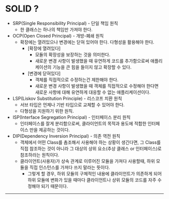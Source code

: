 # SOLID ?
- SRP(Single Responsibility Principal) - 단일 책임 원칙
  - 한 클래스는 하나의 책임만 가져야 한다.
- OCP(Open Closed Principal) - 개방-폐쇄 원칙
  - 확장에는 열려있으나 변경에는 닫혀 있어야 한다. 다형성을 활용해야 한다.
    - [확장에 열려있다]
      - 모듈의 확장성을 보장하는 것을 의미한다.
      - 새로운 변경 사항이 발생했을 때 유연하게 코드를 추가함으로써 애플리케이션의 기능을 큰 힘을 들이지 않고 확장할 수 있다.
    - [변경에 닫혀있다]
      - 객체를 직접적으로 수정하는건 제한해야 한다.
      - 새로운 변경 사항이 발생했을 때 객체를 직접적으로 수정해야 한다면 새로운 사항에 대해 유연하게 대응할 수 없는 애플리케이션이다.
- LSP(Liskov Substitution Principle) - 리스코프 치환 원칙
  - 서브 타입은 언제나 기반 타입으로 교체할 수 있어야 한다.
  - 다형성을 지원하기 위한 원칙.
- ISP(Interface Segregation Principal) - 인터페이스 분리 원칙
  - 인터페이스를 잘게 분리함으로써, 클라이언트의 목적과 용도에 적합한 인터페이스 만을 제공하는 것이다.
- DIP(Dependency Inversion Principal) - 의존 역전 원칙
  - 객체에서 어떤 Class를 촘조해서 사용해야 하는 상황이 생긴다면, 그 Class를 직접 참조하는 것이 아니라 그 대상의 상위 요소(추상 클래스 or 인터페이스)로 참조하라는 원칙이다.
  - 클라이언트(사용자)가 상속 관계로 이루어진 모듈을 가져다 사용할때, 하위 모듈을 직접 인스턴스를 가져다 쓰지 말라는 뜻이다.
    - 그렇게 할 경우, 하위 모듈의 구체적인 내용에 클라이언트가 의존하게 되어 하위 모듈에 변화가 있을 때마다 클라이언트나 상위 모듈의 코드를 자주 수정해야 되기 때문이다.

---

